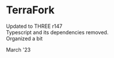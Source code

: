 # TerraFork

Updated to THREE r147  
Typescript and its dependencies removed.  
Organized a bit

March '23


